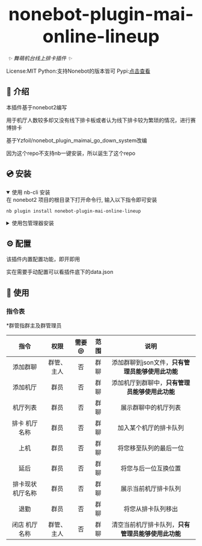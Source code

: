 

# 							<div align='center' ><font size='70'>**nonebot-plugin-mai-online-lineup**</font></div>

​																											_✨ 舞萌机台线上排卡插件 ✨_

License:MIT 																					Python:支持Nonebot的版本皆可 																			Pypi:[点击查看](https://pypi.org/project/nonebot-plugin-mai-online-lineup/)

## 📖 介绍

本插件基于nonebot2编写

用于机厅人数较多却又没有线下排卡板或者认为线下排卡较为繁琐的情况，进行赛博排卡

基于Yzfoil/nonebot_plugin_maimai_go_down_system改编

因为这个repo不支持nb一键安装，所以诞生了这个repo

## 💿 安装

<details open>
<summary>使用 nb-cli 安装</summary>
在 nonebot2 项目的根目录下打开命令行, 输入以下指令即可安装

    nb plugin install nonebot-plugin-mai-online-lineup

</details>

<details>
<summary>使用包管理器安装</summary>
在 nonebot2 项目的插件目录下, 打开命令行, 根据你使用的包管理器, 输入相应的安装命令

<details>
<summary>pip</summary>

    pip install nonebot-plugin-mai-online-lineup
</details>
<details>
<summary>pdm</summary>

    pdm add nonebot-plugin-mai-online-lineup
</details>
<details>
<summary>poetry</summary>

    poetry add nonebot-plugin-mai-online-lineup
</details>

<details>
<summary>conda</summary>

    conda install nonebot-plugin-mai-online-lineup
</details>

打开 nonebot2 项目根目录下的 `pyproject.toml` 文件, 在 `[tool.nonebot]` 部分追加写入

    plugins = ["nonebot-plugin-mai-online-lineup"]

</details>

## ⚙️ 配置

该插件内置配置功能，即开即用

实在需要手动配置可以看插件底下的data.json

## 🎉 使用
### 指令表

*群管指群主及群管理员

| 指令 | 权限 | 需要@ | 范围 | 说明 |
|:-----:|:----:|:----:|:----:|:----:|
| 添加群聊 | 群管、主人 | 否 | 群聊 | 添加群聊到json文件，**只有管理员能够使用此功能** |
| 添加机厅 | 群员 | 否 | 群聊 | 添加机厅到群聊中，**只有管理员能够使用此功能** |
| 机厅列表 | 群员 | 否 | 群聊 | 展示群聊中的机厅列表 |
| 排卡 机厅名称 | 群员 | 否 | 群聊 | 加入某个机厅的排卡队列 |
| 上机 | 群员 | 否 | 群聊 | 将您移至队列的最后一位 |
| 延后 | 群员 | 否 | 群聊 | 将您与后一位互换位置 |
| 排卡现状 机厅名称 | 群员 | 否 | 群聊 | 展示当前机厅排卡队列 |
| 退勤 | 群员 | 否 | 群聊 | 将您从排卡队列移出 |
| 闭店 机厅名称 | 群管、主人 | 否 | 群聊 | 清空当前机厅排卡队列，**只有管理员能够使用此功能** |
